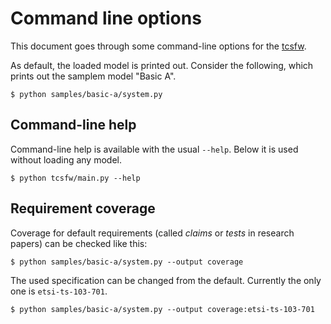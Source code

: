 # Command line options

This document goes through some command-line options for the [tcsfw](README.md).

As default, the loaded model is printed out. Consider the following, which prints out the samplem model "Basic A".

```
$ python samples/basic-a/system.py
```

## Command-line help

Command-line help is available with the usual `--help`. Below it is used without loading any model.

```
$ python tcsfw/main.py --help
```

## Requirement coverage

Coverage for default requirements (called _claims_ or _tests_ in research papers) can be checked like this:

```
$ python samples/basic-a/system.py --output coverage
```

The used specification can be changed from the default. Currently the only one is `etsi-ts-103-701`.

```
$ python samples/basic-a/system.py --output coverage:etsi-ts-103-701
```

